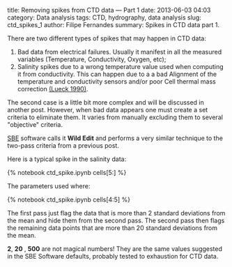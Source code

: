 title: Removing spikes from CTD data &mdash; Part 1
date:  2013-06-03 04:03
category: Data analysis
tags: CTD, hydrography, data analysis
slug: ctd_spikes_1
author: Filipe Fernandes
summary: Spikes in CTD data part 1.


There are two different types of spikes that may happen in CTD data:

1.  Bad data from electrical failures.  Usually it manifest in all the measured
    variables (Temperature, Conductivity, Oxygen, etc);
2.  Salinity spikes due to a wrong temperature value used when computing it
    from conductivity.  This can happen due to a a bad Alignment of the
    temperature and conductivity sensors and/or poor Cell thermal mass
    correction [(Lueck 1990)][id].

The second case is a little bit more complex and will be discussed in another
post.  However, when bad data appears one must create a set criteria to
eliminate them.  It varies from manually excluding them to several "objective"
criteria.

[SBE](http://www.seabird.com/software/sbedataprocforwindowsdetails.htm)
software calls it **Wild Edit** and performs a very similar technique to the
two-pass criteria from a previous post.

Here is a typical spike in the salinity data:

{% notebook ctd_spike.ipynb cells[5:] %}


The parameters used where:

{% notebook ctd_spike.ipynb cells[4:5] %}

The first pass just flag the data that is more than 2 standard deviations from
the mean and hide them from the second pass.  The second pass then flags the
remaining data points that are more than 20 standard deviations from the mean.

**2**, **20** , **500** are not magical numbers!  They are the same values
suggested in the SBE Software defaults, probably tested to exhaustion for CTD
data.

[id]: http://dx.doi.org/10.1175/1520-0426(1990)007<0741:TIOCCT>2.0.CO;2 "Lueck, R.G., 1990: Thermal Inertia of Conductivity Cells: Theory., American Meteorological Society Oct 1990, 741-755."
